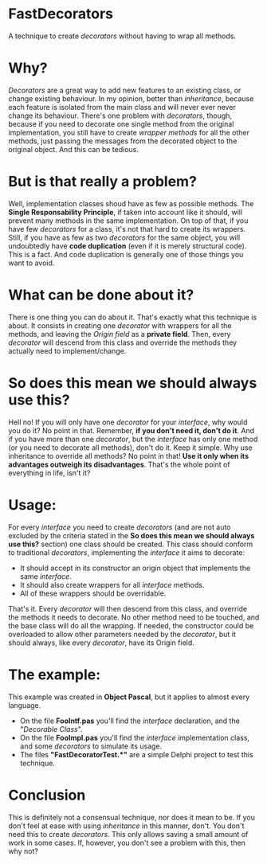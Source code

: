 # FastDecorators
A technique to create *decorators* without having to wrap all methods.

# Why?
*Decorators* are a great way to add new features to an existing class, or change existing behaviour. In my opinion, better than *inheritance*, because each feature is isolated from the main class and will never ever never change its behaviour.
There's one problem with *decorators*, though, because if you need to decorate one single method from the original implementation, you still have to create *wrapper methods* for all the other methods, just passing the messages from the decorated object to the original object. And this can be tedious.

# But is that really a problem?
Well, implementation classes shoud have as few as possible methods. The **Single Responsability Principle**, if taken into account like it should, will prevent many methods in the same implementation. On top of that, if you have few *decorators* for a class, it's not that hard to create its wrappers.
Still, if you have as few as two *decorators* for the same object, you will undoubtedly have **code duplication** (even if it is merely structural code). This is a fact. And code duplication is generally one of those things you want to avoid.

# What can be done about it?
There is one thing you can do about it. That's exactly what this technique is about.
It consists in creating one *decorator* with wrappers for all the methods, and leaving the *Origin field* as a **private field**.
Then, every *decorator* will descend from this class and override the methods they actually need to implement/change.

# So does this mean we should always use this?
Hell no! If you will only have one *decorator* for your *interface*, why would you do it? No point in that. Remember, **if you don't need it, don't do it**. And if you have more than one *decorator*, but the *interface* has only one method (or you need to decorate all methods), don't do it. Keep it simple. Why use inheritance to override all methods? No point in that!
**Use it only when its advantages outweigh its disadvantages**. That's the whole point of everything in life, isn't it?

# Usage:
For every *interface* you need to create *decorators* (and are not auto excluded by the criteria stated in the **So does this mean we should always use this?** section) one class should be created.
This class should conform to traditional *decorators*, implementing the *interface* it aims to decorate:
* It should accept in its constructor an origin object that implements the same *interface*.
* It should also create wrappers for all *interface* methods.
* All of these wrappers should be overridable.

That's it. Every *decorator* will then descend from this class, and override the methods it needs to decorate. No other method need to be touched, and the base class will do all the wrapping. If needed, the constructor could be overloaded to allow other parameters needed by the *decorator*, but it should always, like every *decorator*, have its Origin field.

# The example:
This example was created in **Object Pascal**, but it applies to almost every language.
* On the file **FooIntf.pas** you'll find the *interface* declaration, and the "*Decorable Class*".
* On the file **FooImpl.pas** you'll find the *interface* implementation class, and some *decorators* to simulate its usage.
* The files **"FastDecoratorTest.*"** are a simple Delphi project to test this technique.

# Conclusion
This is definitely not a consensual technique, nor does it mean to be. If you don't feel at ease with using *inheritance* in this manner, don't. You don't need this to create *decorators*. This only allows saving a small amount of work in some cases.
If, however, you don't see a problem with this, then why not? 
